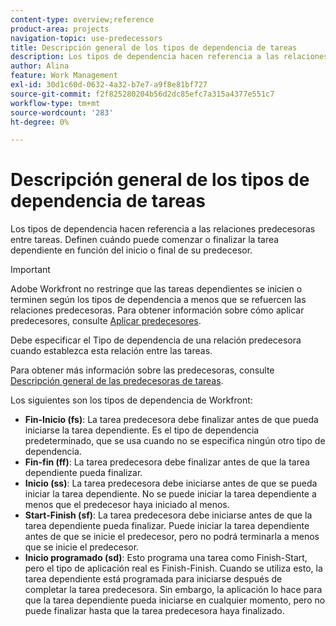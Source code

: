 ```yaml
---
content-type: overview;reference
product-area: projects
navigation-topic: use-predecessors
title: Descripción general de los tipos de dependencia de tareas
description: Los tipos de dependencia hacen referencia a las relaciones predecesoras entre tareas. Definen cuándo puede comenzar o finalizar la tarea dependiente en función del inicio o final de su predecesor.
author: Alina
feature: Work Management
exl-id: 30d1c60d-0632-4a32-b7e7-a9f8e81bf727
source-git-commit: f2f825280204b56d2dc85efc7a315a4377e551c7
workflow-type: tm+mt
source-wordcount: '283'
ht-degree: 0%

---
```


# Descripción general de los tipos de dependencia de tareas

Los tipos de dependencia hacen referencia a las relaciones predecesoras entre tareas. Definen cuándo puede comenzar o finalizar la tarea dependiente en función del inicio o final de su predecesor.

>[!IMPORTANT]
>
>Adobe Workfront no restringe que las tareas dependientes se inicien o terminen según los tipos de dependencia a menos que se refuercen las relaciones predecesoras. Para obtener información sobre cómo aplicar predecesores, consulte [Aplicar predecesores](../../../manage-work/tasks/use-prdcssrs/enforced-predecessors.md).

Debe especificar el Tipo de dependencia de una relación predecesora cuando establezca esta relación entre las tareas.

Para obtener más información sobre las predecesoras, consulte [Descripción general de las predecesoras de tareas](../../../manage-work/tasks/use-prdcssrs/predecessors-overview.md).

Los siguientes son los tipos de dependencia de Workfront:

* **Fin-Inicio (fs)**: La tarea predecesora debe finalizar antes de que pueda iniciarse la tarea dependiente. Es el tipo de dependencia predeterminado, que se usa cuando no se especifica ningún otro tipo de dependencia.
* **Fin-fin (ff)**: La tarea predecesora debe finalizar antes de que la tarea dependiente pueda finalizar.
* **Inicio (ss)**: La tarea predecesora debe iniciarse antes de que se pueda iniciar la tarea dependiente. No se puede iniciar la tarea dependiente a menos que el predecesor haya iniciado al menos.
* **Start-Finish (sf)**: La tarea predecesora debe iniciarse antes de que la tarea dependiente pueda finalizar. Puede iniciar la tarea dependiente antes de que se inicie el predecesor, pero no podrá terminarla a menos que se inicie el predecesor.
* **Inicio programado (sd)**: Esto programa una tarea como Finish-Start, pero el tipo de aplicación real es Finish-Finish. Cuando se utiliza esto, la tarea dependiente está programada para iniciarse después de completar la tarea predecesora. Sin embargo, la aplicación lo hace para que la tarea dependiente pueda iniciarse en cualquier momento, pero no puede finalizar hasta que la tarea predecesora haya finalizado.
